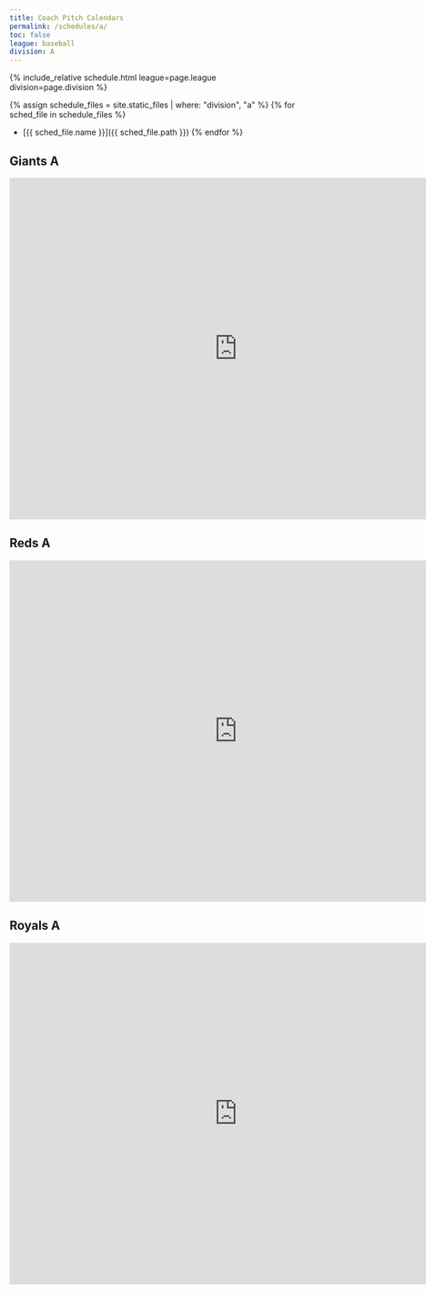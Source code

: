 ```yaml
---
title: Coach Pitch Calendars
permalink: /schedules/a/
toc: false
league: baseball
division: A
---
```


{% include_relative schedule.html league=page.league division=page.division %}

{% assign schedule_files = site.static_files | where: "division", "a" %}
{% for sched_file in schedule_files %}
* [{{ sched_file.name }}]({{ sched_file.path }})
{% endfor %}

## Giants A
<iframe src="https://calendar.google.com/calendar/embed?src=i6nh500ubj1dt9orur46jmfuuu8ht6ac%40import.calendar.google.com&ctz=America%2FLos_Angeles" style="border: 0" width="800" height="600" frameborder="0" scrolling="no"></iframe>

## Reds A
<iframe src="https://calendar.google.com/calendar/embed?src=lshrdnjnos5lhljrrrl1un1g6jhcjpjo%40import.calendar.google.com&ctz=America%2FLos_Angeles" style="border: 0" width="800" height="600" frameborder="0" scrolling="no"></iframe>

## Royals A
<iframe src="https://calendar.google.com/calendar/embed?src=2u9n3r1ki8tk65fjavssr9bsbovhkuh6%40import.calendar.google.com&ctz=America%2FLos_Angeles" style="border: 0" width="800" height="600" frameborder="0" scrolling="no"></iframe>

